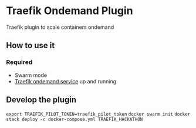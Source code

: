 # Traefik Ondemand Plugin

Traefik plugin to scale containers ondemand

## How to use it

### Required

- Swarm mode
- [Traefik ondemand service](https://github.com/acouvreur/traefik-ondemand-service) up and running

## Develop the plugin

`export TRAEFIK_PILOT_TOKEN=traefik_pilot_token`
`docker swarm init`
`docker stack deploy -c docker-compose.yml TRAEFIK_HACKATHON`